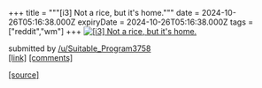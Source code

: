 +++
title = """[i3] Not a rice, but it's home."""
date = 2024-10-26T05:16:38.000Z
expiryDate = 2024-10-26T05:16:38.000Z
tags = ["reddit","wm"]
+++
[![[i3] Not a rice, but it's home.](https://external-preview.redd.it/Ro6fo8r60TCVqaiuKvOwmuTlTnbs45wMsaHKScQS_Cg.jpg?width=640&crop=smart&auto=webp&s=063bd3406a171f37f7aa60a66adf26f3eee6feb1 "[i3] Not a rice, but it's home.")](https://www.reddit.com/r/unixporn/comments/1gcdvkn/i3_not_a_rice_but_its_home/)

submitted by [/u/Suitable\_Program3758](https://www.reddit.com/user/Suitable_Program3758)  
[\[link\]](https://imgur.com/OlWtpfx) [\[comments\]](https://www.reddit.com/r/unixporn/comments/1gcdvkn/i3_not_a_rice_but_its_home/)

[[source]](https://www.reddit.com/r/unixporn/comments/1gcdvkn/i3_not_a_rice_but_its_home/)
